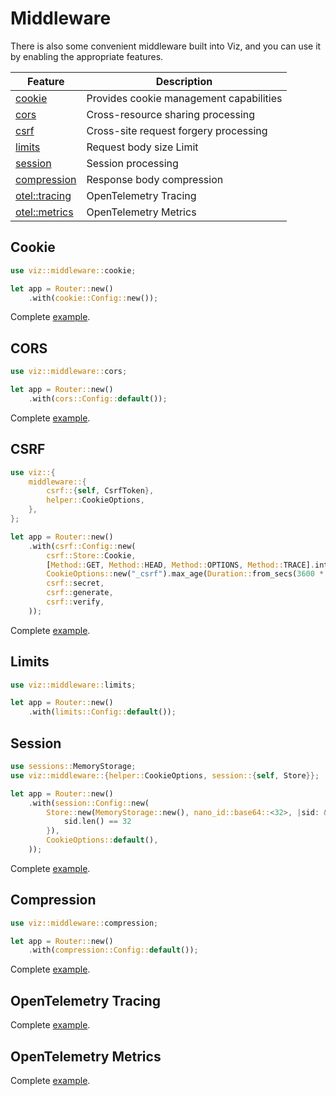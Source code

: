 # Middleware

There is also some convenient middleware built into Viz, and you can use it by
enabling the appropriate features.

| Feature                          | Description                             |
| -------------------------------- | --------------------------------------- |
| [cookie][m:cookie]               | Provides cookie management capabilities |
| [cors][m:cors]                   | Cross-resource sharing processing       |
| [csrf][m:csrf]                   | Cross-site request forgery processing   |
| [limits][m:limits]               | Request body size Limit                 |
| [session][m:session]             | Session processing                      |
| [compression][m:compression]     | Response body compression               |
| [otel::tracing][m:otel::tracing] | OpenTelemetry Tracing                   |
| [otel::metrics][m:otel::metrics] | OpenTelemetry Metrics                   |

## Cookie

```rust
use viz::middleware::cookie;

let app = Router::new()
    .with(cookie::Config::new());
```

Complete [example](https://github.com/viz-rs/viz/tree/0.4.x/examples/session).

## CORS

```rust
use viz::middleware::cors;

let app = Router::new()
    .with(cors::Config::default());
```

Complete [example](https://github.com/viz-rs/viz/tree/0.4.x/examples/cors).

## CSRF

```rust
use viz::{
    middleware::{
        csrf::{self, CsrfToken},
        helper::CookieOptions,
    },
};

let app = Router::new()
    .with(csrf::Config::new(
        csrf::Store::Cookie,
        [Method::GET, Method::HEAD, Method::OPTIONS, Method::TRACE].into(),
        CookieOptions::new("_csrf").max_age(Duration::from_secs(3600 * 24)),
        csrf::secret,
        csrf::generate,
        csrf::verify,
    ));
```

Complete [example](https://github.com/viz-rs/viz/tree/0.4.x/examples/csrf).

## Limits

```rust
use viz::middleware::limits;

let app = Router::new()
    .with(limits::Config::default());
```

## Session

```rust
use sessions::MemoryStorage;
use viz::middleware::{helper::CookieOptions, session::{self, Store}};

let app = Router::new()
    .with(session::Config::new(
        Store::new(MemoryStorage::new(), nano_id::base64::<32>, |sid: &str| {
            sid.len() == 32
        }),
        CookieOptions::default(),
    ));
```

Complete [example](https://github.com/viz-rs/viz/tree/0.4.x/examples/session).

## Compression

```rust
use viz::middleware::compression;

let app = Router::new()
    .with(compression::Config::default());
```

Complete
[example](https://github.com/viz-rs/viz/tree/0.4.x/examples/compression).

## OpenTelemetry Tracing

Complete
[example](https://github.com/viz-rs/viz/tree/0.4.x/examples/otel/tracing).

## OpenTelemetry Metrics

Complete
[example](https://github.com/viz-rs/viz/tree/0.4.x/examples/otel/metrics).

[m:cookie]: https://docs.rs/viz-core/0.4.x/viz_core/middleware/cookie
[m:cors]: https://docs.rs/viz-core/0.4.x/viz_core/middleware/cors
[m:csrf]: https://docs.rs/viz-core/0.4.x/viz_core/middleware/csrf
[m:limits]: https://docs.rs/viz-core/0.4.x/viz_core/middleware/limits
[m:session]: https://docs.rs/viz-core/0.4.x/viz_core/middleware/session
[m:compression]: https://docs.rs/viz-core/0.4.x/viz_core/middleware/compression
[m:otel::tracing]: https://docs.rs/viz-core/0.4.x/viz_core/middleware/otel/tracing
[m:otel::metrics]: https://docs.rs/viz-core/0.4.x/viz_core/middleware/otel/metrics

